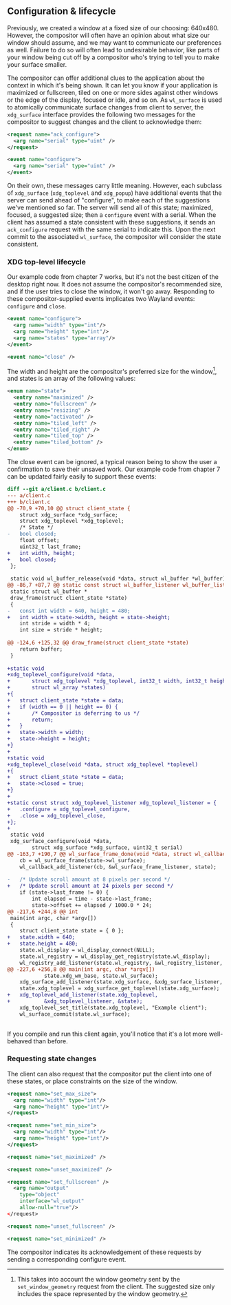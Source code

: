 ## Configuration & lifecycle

Previously, we created a window at a fixed size of our choosing: 640x480.
However, the compositor will often have an opinion about what size our window
should assume, and we may want to communicate our preferences as well. Failure
to do so will often lead to undesirable behavior, like parts of your window
being cut off by a compositor who's trying to tell you to make your surface
smaller.

The compositor can offer additional clues to the application about the context
in which it's being shown. It can let you know if your application is maximized
or fullscreen, tiled on one or more sides against other windows or the edge of
the display, focused or idle, and so on. As `wl_surface` is used to atomically
communicate surface changes from client to server, the `xdg_surface` interface
provides the following two messages for the compositor to suggest changes and
the client to acknowledge them:

```xml
<request name="ack_configure">
  <arg name="serial" type="uint" />
</request>

<event name="configure">
  <arg name="serial" type="uint" />
</event>
```

On their own, these messages carry little meaning. However, each subclass of
`xdg_surface` (`xdg_toplevel` and `xdg_popup`) have additional events that the
server can send ahead of "configure", to make each of the suggestions we've
mentioned so far. The server will send all of this state; maximized, focused,
a suggested size; then a `configure` event with a serial. When the client has
assumed a state consistent with these suggestions, it sends an `ack_configure`
request with the same serial to indicate this. Upon the next commit to the
associated `wl_surface`, the compositor will consider the state consistent.

### XDG top-level lifecycle

Our example code from chapter 7 works, but it's not the best citizen of the
desktop right now. It does not assume the compositor's recommended size, and if
the user tries to close the window, it won't go away. Responding to these
compositor-supplied events implicates two Wayland events: `configure` and
`close`.

```xml
<event name="configure">
  <arg name="width" type="int"/>
  <arg name="height" type="int"/>
  <arg name="states" type="array"/>
</event>

<event name="close" />
```

The width and height are the compositor's preferred size for the window[^1], and
states is an array of the following values:

```xml
<enum name="state">
  <entry name="maximized" />
  <entry name="fullscreen" />
  <entry name="resizing" />
  <entry name="activated" />
  <entry name="tiled_left" />
  <entry name="tiled_right" />
  <entry name="tiled_top" />
  <entry name="tiled_bottom" />
</enum>
```

The close event can be ignored, a typical reason being to show the user a
confirmation to save their unsaved work. Our example code from chapter 7 can be
updated fairly easily to support these events:

```diff
diff --git a/client.c b/client.c
--- a/client.c
+++ b/client.c
@@ -70,9 +70,10 @@ struct client_state {
 	struct xdg_surface *xdg_surface;
 	struct xdg_toplevel *xdg_toplevel;
 	/* State */
-	bool closed;
 	float offset;
 	uint32_t last_frame;
+	int width, height;
+	bool closed;
 };
 
 static void wl_buffer_release(void *data, struct wl_buffer *wl_buffer) {
@@ -86,7 +87,7 @@ static const struct wl_buffer_listener wl_buffer_listener = {
 static struct wl_buffer *
 draw_frame(struct client_state *state)
 {
-	const int width = 640, height = 480;
+	int width = state->width, height = state->height;
 	int stride = width * 4;
 	int size = stride * height;
 
@@ -124,6 +125,32 @@ draw_frame(struct client_state *state)
 	return buffer;
 }
 
+static void
+xdg_toplevel_configure(void *data,
+		struct xdg_toplevel *xdg_toplevel, int32_t width, int32_t height,
+		struct wl_array *states)
+{
+	struct client_state *state = data;
+	if (width == 0 || height == 0) {
+		/* Compositor is deferring to us */
+		return;
+	}
+	state->width = width;
+	state->height = height;
+}
+
+static void
+xdg_toplevel_close(void *data, struct xdg_toplevel *toplevel)
+{
+	struct client_state *state = data;
+	state->closed = true;
+}
+
+static const struct xdg_toplevel_listener xdg_toplevel_listener = {
+	.configure = xdg_toplevel_configure,
+	.close = xdg_toplevel_close,
+};
+
 static void
 xdg_surface_configure(void *data,
 		struct xdg_surface *xdg_surface, uint32_t serial)
@@ -163,7 +190,7 @@ wl_surface_frame_done(void *data, struct wl_callback *cb, uint32_t time)
 	cb = wl_surface_frame(state->wl_surface);
 	wl_callback_add_listener(cb, &wl_surface_frame_listener, state);
 
-	/* Update scroll amount at 8 pixels per second */
+	/* Update scroll amount at 24 pixels per second */
 	if (state->last_frame != 0) {
 		int elapsed = time - state->last_frame;
 		state->offset += elapsed / 1000.0 * 24;
@@ -217,6 +244,8 @@ int
 main(int argc, char *argv[])
 {
 	struct client_state state = { 0 };
+	state.width = 640;
+	state.height = 480;
 	state.wl_display = wl_display_connect(NULL);
 	state.wl_registry = wl_display_get_registry(state.wl_display);
 	wl_registry_add_listener(state.wl_registry, &wl_registry_listener, &state);
@@ -227,6 +256,8 @@ main(int argc, char *argv[])
 			state.xdg_wm_base, state.wl_surface);
 	xdg_surface_add_listener(state.xdg_surface, &xdg_surface_listener, &state);
 	state.xdg_toplevel = xdg_surface_get_toplevel(state.xdg_surface);
+	xdg_toplevel_add_listener(state.xdg_toplevel,
+			&xdg_toplevel_listener, &state);
 	xdg_toplevel_set_title(state.xdg_toplevel, "Example client");
 	wl_surface_commit(state.wl_surface);
 
```

If you compile and run this client again, you'll notice that it's a lot more
well-behaved than before.

### Requesting state changes

The client can also request that the compositor put the client into one of these
states, or place constraints on the size of the window.

```xml
<request name="set_max_size">
  <arg name="width" type="int"/>
  <arg name="height" type="int"/>
</request>

<request name="set_min_size">
  <arg name="width" type="int"/>
  <arg name="height" type="int"/>
</request>

<request name="set_maximized" />

<request name="unset_maximized" />

<request name="set_fullscreen" />
  <arg name="output"
    type="object"
    interface="wl_output"
    allow-null="true"/>
</request>

<request name="unset_fullscreen" />

<request name="set_minimized" />
```

The compositor indicates its acknowledgement of these requests by sending a
corresponding configure event.

[^1]: This takes into account the window geometry sent by the `set_window_geometry` request from the client. The suggested size only includes the space represented by the window geometry.

